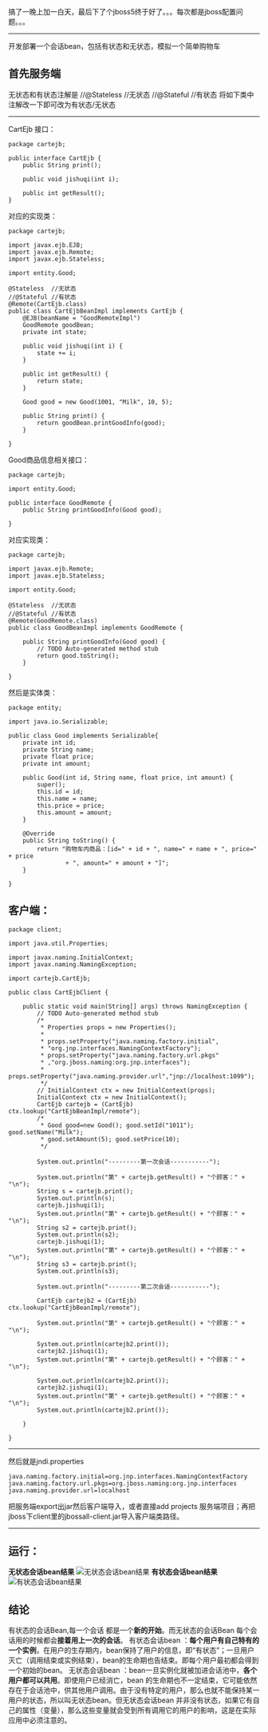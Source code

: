 搞了一晚上加一白天，最后下了个jboss5终于好了。。。每次都是jboss配置问题。。。

----------
开发部署一个会话bean，包括有状态和无状态，模拟一个简单购物车

首先服务端
-----
无状态和有状态注解是
//@Stateless  //无状态
//@Stateful //有状态
将如下类中注解改一下即可改为有状态/无状态

----------

CartEjb 接口：
```
package cartejb;

public interface CartEjb {
	public String print();

	public void jishuqi(int i);

	public int getResult();
}

```
对应的实现类：

```
package cartejb;

import javax.ejb.EJB;
import javax.ejb.Remote;
import javax.ejb.Stateless;

import entity.Good;

@Stateless  //无状态
//@Stateful //有状态
@Remote(CartEjb.class)
public class CartEjbBeanImpl implements CartEjb {
	@EJB(beanName = "GoodRemoteImpl")
	GoodRemote goodBean;
	private int state;

	public void jishuqi(int i) {
		state += i;
	}

	public int getResult() {
		return state;
	}

	Good good = new Good(1001, "Milk", 10, 5);

	public String print() {
		return goodBean.printGoodInfo(good);
	}

}

```
Good商品信息相关接口：
```
package cartejb;

import entity.Good;

public interface GoodRemote {
	public String printGoodInfo(Good good);

}

```
对应实现类：

```
package cartejb;

import javax.ejb.Remote;
import javax.ejb.Stateless;

import entity.Good;

@Stateless  //无状态
//@Stateful //有状态
@Remote(GoodRemote.class)
public class GoodBeanImpl implements GoodRemote {

	public String printGoodInfo(Good good) {
		// TODO Auto-generated method stub
		return good.toString();
	}

}

```

然后是实体类：
```
package entity;

import java.io.Serializable;

public class Good implements Serializable{
	private int id;
	private String name;
	private float price;
	private int amount;
	
	public Good(int id, String name, float price, int amount) {
		super();
		this.id = id;
		this.name = name;
		this.price = price;
		this.amount = amount;
	}
	
	@Override
	public String toString() {
		return "购物车内商品：[id=" + id + ", name=" + name + ", price=" + price
				+ ", amount=" + amount + "]";
	}

}

```

客户端：
----

```
package client;

import java.util.Properties;

import javax.naming.InitialContext;
import javax.naming.NamingException;

import cartejb.CartEjb;

public class CartEjbClient {

	public static void main(String[] args) throws NamingException {
		// TODO Auto-generated method stub
		/*
		 * Properties props = new Properties();
		 * 
		 * props.setProperty("java.naming.factory.initial",
		 * "org.jnp.interfaces.NamingContextFactory");
		 * props.setProperty("java.naming.factory.url.pkgs"
		 * ,"org.jboss.naming:org.jnp.interfaces");
		 * props.setProperty("java.naming.provider.url","jnp://localhost:1099");
		 */
		// InitialContext ctx = new InitialContext(props);
		InitialContext ctx = new InitialContext();
		CartEjb cartejb = (CartEjb) ctx.lookup("CartEjbBeanImpl/remote");
		/*
		 * Good good=new Good(); good.setId("1011"); good.setName("Milk");
		 * good.setAmount(5); good.setPrice(10);
		 */
			
		System.out.println("---------第一次会话-----------");
	
		System.out.println("第" + cartejb.getResult() + "个顾客：" + "\n");
		String s = cartejb.print();
		System.out.println(s);
		cartejb.jishuqi(1);
		System.out.println("第" + cartejb.getResult() + "个顾客：" + "\n");
		String s2 = cartejb.print();
		System.out.println(s2);
		cartejb.jishuqi(1);
		System.out.println("第" + cartejb.getResult() + "个顾客：" + "\n");
		String s3 = cartejb.print();
		System.out.println(s3);

		System.out.println("---------第二次会话-----------");

		CartEjb cartejb2 = (CartEjb) ctx.lookup("CartEjbBeanImpl/remote");
		
		System.out.println("第" + cartejb.getResult() + "个顾客：" + "\n");
		
		System.out.println(cartejb2.print());
		cartejb2.jishuqi(1);
		System.out.println("第" + cartejb.getResult() + "个顾客：" + "\n");
		
		System.out.println(cartejb2.print());
		cartejb2.jishuqi(1);
		System.out.println("第" + cartejb.getResult() + "个顾客：" + "\n");
		System.out.println(cartejb2.print());

	}

}

```

----------
然后就是jndi.properties

```
java.naming.factory.initial=org.jnp.interfaces.NamingContextFactory
java.naming.factory.url.pkgs=org.jboss.naming:org.jnp.interfaces
java.naming.provider.url=localhost
```
把服务端export出jar然后客户端导入，或者直接add projects 服务端项目；再把jboss下client里的jbossall-client.jar导入客户端类路径。


----------

运行：
---
**无状态会话bean结果**
![无状态会话bean结果](http://img.blog.csdn.net/20161129133852849)
**有状态会话bean结果**
![有状态会话bean结果](http://img.blog.csdn.net/20161129133406763)


结论
----

有状态的会话Bean,每一个会话 都是一个**新的开始**。而无状态的会话Bean 每个会话用的时候都会**接着用上一次的会话**。 
       有状态会话bean ：**每个用户有自己特有的一个实例**，在用户的生存期内，bean保持了用户的信息，即“有状态”；一旦用户灭亡（调用结束或实例结束），bean的生命期也告结束。即每个用户最初都会得到一个初始的bean。 
       无状态会话bean ：bean一旦实例化就被加进会话池中，**各个用户都可以共用**。即使用户已经消亡，bean 的生命期也不一定结束，它可能依然存在于会话池中，供其他用户调用。由于没有特定的用户，那么也就不能保持某一用户的状态，所以叫无状态bean。但无状态会话bean 并非没有状态，如果它有自己的属性（变量），那么这些变量就会受到所有调用它的用户的影响，这是在实际应用中必须注意的。